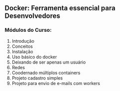 ## Docker: Ferramenta essencial para Desenvolvedores

### Módulos do Curso:
1. Introdução
2. Conceitos
3. Instalação
4. Uso básico do docker
5. Deixando de ser apenas um usuário
6. Redes
7. Coodernado múltiplos containers 
8. Projeto cadastro simples
9. Projeto para envio de e-mails com workers